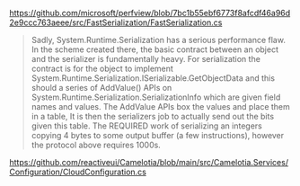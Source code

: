 https://github.com/microsoft/perfview/blob/7bc1b55ebf6773f8afcdf46a96d2e9ccc763aeee/src/FastSerialization/FastSerialization.cs

> Sadly, System.Runtime.Serialization has a serious performance flaw. In the scheme created there, the basic contract between an object and the serializer is fundamentally heavy. For serialization the contract is for the object to implement System.Runtime.Serialization.ISerializable.GetObjectData and this should a series of AddValue() APIs on System.Runtime.Serialization.SerializationInfo which are given field names and values. The AddValue APIs box the values and place them in a table, It is then the serializers job to actually send out the bits given this table. The REQUIRED work of serializing an integers copying 4 bytes to some output buffer (a few instructions), however the protocol above requires 1000s.

https://github.com/reactiveui/Camelotia/blob/main/src/Camelotia.Services/Configuration/CloudConfiguration.cs
